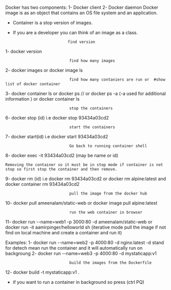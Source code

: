 Docker has two components:
1- Docker client
2- Docker daemon
Docker image is as an object that contains an OS file system and an application.

*	Container is a stop version of images.
*	If you are a developer you can think of an image as a class.

								find version
1- docker version

								find how many images 
2- docker images or docker image ls

								find how many contaniers are run or  #show list of docker container
3- docker container ls or docker ps // or docker ps -a (-a used for additional information )
   			or
   docker container ls

								stop the containers
6- docker stop (id) i.e docker stop 93434a03cd2

								start the containers
7- docker start(id) i.e docker start 93434a03cd2


								Go back to running container shell
8- docker exec -it 93434a03cd2 (may be name or id)

	Removing the container so it must be in stop mode if container is not stop so first stop the container and then remove.
9- docker rm (id) i.e docker rm 93434a03cd2
			or
   docker rm alpine:latest
			and
   docker container rm 93434a03cd2

								pull the image from the docker hub
10- docker pull ameenalam/static-web
			or
   docker image pull alpine:latest	

								run the web container in browser
11- docker run --name=web1 -p 3000:80 -d ameenalam/static-web
			or
    docker run -it aamirpinger/helloworld sh (iterative mode pull the image if not find on local machine and create a container and run it)

Examples:
1- docker run --name=web2 -p 4000:80 -d nginx:latest 
-d stand for detech mean run the container and it will automatically run on backgroung
2- docker run --name=web3 -p 4000:80 -d mystaticapp:v1

								build the images from the Dockerfile
12- docker build -t mystaticapp:v1 .


*	if you want to run a container in background so press (ctrl PQ)
